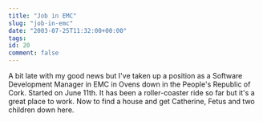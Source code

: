 ```yaml
---
title: "Job in EMC"
slug: "job-in-emc"
date: "2003-07-25T11:32:00+00:00"
tags:
id: 20
comment: false
---
```


A bit late with my good news but I've taken up a position as a Software Development Manager in EMC in Ovens down in the People's Republic of Cork. Started on June 11th. It has been a roller-coaster ride so far but it's a great place to work. Now to find a house and get Catherine, Fetus and two children down here.

